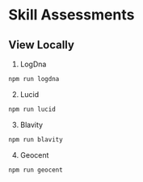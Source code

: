 # Skill Assessments 

## View Locally
1. LogDna
```bash
npm run logdna
```
2. Lucid  
```bash
npm run lucid
```
3. Blavity  
```bash
npm run blavity
```
4. Geocent
```bash
npm run geocent
```